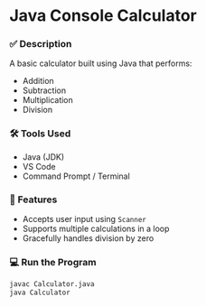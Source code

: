 # Java Console Calculator

### ✅ Description
A basic calculator built using Java that performs:
- Addition
- Subtraction
- Multiplication
- Division

### 🛠 Tools Used
- Java (JDK)
- VS Code
- Command Prompt / Terminal

### 📌 Features
- Accepts user input using `Scanner`
- Supports multiple calculations in a loop
- Gracefully handles division by zero

### 💻 Run the Program
```bash
javac Calculator.java
java Calculator

